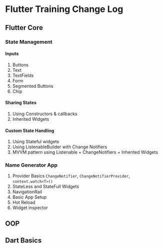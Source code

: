 # Flutter Training Change Log 

## Flutter Core 

### State Management 
#### Inputs 
1. Buttons 
2. Text 
3. TextFields
4. Form 
5. Segmented Buttons 
6. Chip

#### Sharing States
1. Using Constructors & callbacks
2. Inherited Widgets
#### Custom State Handling 
1. Using Stateful widgets
2. Using ListenableBuilder with Change Notifiers
3. MVVM pattern using Listenable + ChangeNotifiers + Inherited Widgets  

### Name Generator App
1. Provider Basics
     `ChangeNotifier`, `ChangeNotifierProvider`, `context.watch<T>()` 
2. StateLess and StateFull Widgets
3. NavigationRail
4. Basic App Setup
5. Hot Reload
6. Widget inspector

## OOP

## Dart Basics 


